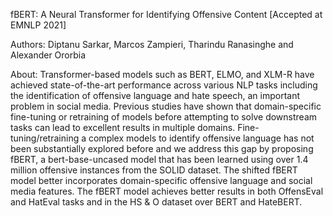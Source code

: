 fBERT: A Neural Transformer for Identifying Offensive Content  [Accepted at EMNLP 2021]

Authors: Diptanu Sarkar, Marcos Zampieri, Tharindu Ranasinghe and Alexander Ororbia


About:
Transformer-based models such as BERT, ELMO, and XLM-R have achieved state-of-the-art performance across various NLP tasks including the identification of offensive language and hate speech, an important problem in social media. Previous studies have shown that domain-specific fine-tuning or retraining of models before attempting to solve downstream tasks can lead to excellent results in multiple domains. Fine-tuning/retraining a complex models to identify offensive language has not been substantially explored before and we address this gap by proposing fBERT, a bert-base-uncased model that has been learned using over 1.4 million offensive instances from the SOLID dataset. The shifted fBERT model better incorporates domain-specific offensive language and social media features. The fBERT model achieves better results in both OffensEval and HatEval tasks and in the HS & O dataset over BERT and HateBERT.

